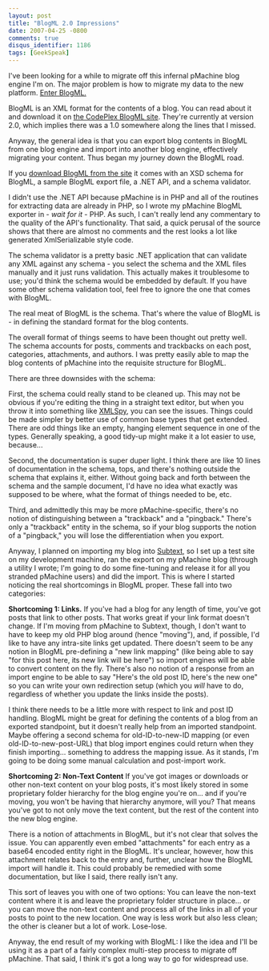 ```yaml
---
layout: post
title: "BlogML 2.0 Impressions"
date: 2007-04-25 -0800
comments: true
disqus_identifier: 1186
tags: [GeekSpeak]
---
```

I've been looking for a while to migrate off this infernal pMachine blog
engine I'm on. The major problem is how to migrate my data to the new
platform. [Enter
BlogML.](http://codeplex.com/Wiki/View.aspx?ProjectName=BlogML)
 
 BlogML is an XML format for the contents of a blog. You can read about
it and download it on [the CodePlex BlogML
site](http://codeplex.com/Wiki/View.aspx?ProjectName=BlogML). They're
currently at version 2.0, which implies there was a 1.0 somewhere along
the lines that I missed.
 
 Anyway, the general idea is that you can export blog contents in BlogML
from one blog engine and import into another blog engine, effectively
migrating your content. Thus began my journey down the BlogML road.
 
 If you [download BlogML from the
site](http://www.codeplex.com/BlogML/Release/ProjectReleases.aspx) it
comes with an XSD schema for BlogML, a sample BlogML export file, a .NET
API, and a schema validator.
 
 I didn't use the .NET API because pMachine is in PHP and all of the
routines for extracting data are already in PHP, so I wrote my pMachine
BlogML exporter in - *wait for it* - PHP. As such, I can't really lend
any commentary to the quality of the API's functionality. That said, a
quick perusal of the source shows that there are almost no comments and
the rest looks a lot like generated XmlSerializable style code.
 
 The schema validator is a pretty basic .NET application that can
validate any XML against any schema - you select the schema and the XML
files manually and it just runs validation. This actually makes it
troublesome to use; you'd think the schema would be embedded by default.
If you have some other schema validation tool, feel free to ignore the
one that comes with BlogML.
 
 The real meat of BlogML is the schema. That's where the value of BlogML
is - in defining the standard format for the blog contents.
 
 The overall format of things seems to have been thought out pretty
well. The schema accounts for posts, comments and trackbacks on each
post, categories, attachments, and authors. I was pretty easily able to
map the blog contents of pMachine into the requisite structure for
BlogML.
 
 There are three downsides with the schema:
 
 First, the schema could really stand to be cleaned up. This may not be
obvious if you're editing the thing in a straight text editor, but when
you throw it into something like [XMLSpy](http://www.altova.com/), you
can see the issues. Things could be made simpler by better use of common
base types that get extended. There are odd things like an empty,
hanging element sequence in one of the types. Generally speaking, a good
tidy-up might make it a lot easier to use, because...
 
 Second, the documentation is super duper light. I think there are like
10 lines of documentation in the schema, tops, and there's nothing
outside the schema that explains it, either. Without going back and
forth between the schema and the sample document, I'd have no idea what
exactly was supposed to be where, what the format of things needed to
be, etc.
 
 Third, and admittedly this may be more pMachine-specific, there's no
notion of distinguishing between a "trackback" and a "pingback." There's
only a "trackback" entity in the schema, so if your blog supports the
notion of a "pingback," you will lose the differentiation when you
export.
 
 Anyway, I planned on importing my blog into
[Subtext](http://www.subtextproject.com), so I set up a test site on my
development machine, ran the export on my pMachine blog (through a
utility I wrote; I'm going to do some fine-tuning and release it for all
you stranded pMachine users) and did the import. This is where I started
noticing the real shortcomings in BlogML proper. These fall into two
categories:
 
 **Shortcoming 1: Links.**
 If you've had a blog for any length of time, you've got posts that link
to other posts. That works great if your link format doesn't change. If
I'm moving from pMachine to Subtext, though, I don't want to have to
keep my old PHP blog around (hence "moving"), and, if possible, I'd like
to have any intra-site links get updated. There doesn't seem to be any
notion in BlogML pre-defining a "new link mapping" (like being able to
say "for this post here, its new link will be here") so import engines
will be able to convert content on the fly. There's also no notion of a
response from an import engine to be able to say "Here's the old post
ID, here's the new one" so you can write your own redirection setup
(which you *will* have to do, regardless of whether you update the links
inside the posts).
 
 I think there needs to be a little more with respect to link and post
ID handling. BlogML might be great for defining the contents of a blog
from an exported standpoint, but it doesn't really help from an imported
standpoint. Maybe offering a second schema for old-ID-to-new-ID mapping
(or even old-ID-to-new-post-URL) that blog import engines could return
when they finish importing... something to address the mapping issue. As
it stands, I'm going to be doing some manual calculation and post-import
work.
 
 **Shortcoming 2: Non-Text Content**
 If you've got images or downloads or other non-text content on your
blog posts, it's most likely stored in some proprietary folder hierarchy
for the blog engine you're on... and if you're moving, you won't be
having that hierarchy anymore, will you? That means you've got to not
only move the text content, but the rest of the content into the new
blog engine.
 
 There is a notion of attachments in BlogML, but it's not clear that
solves the issue. You can apparently even embed "attachments" for each
entry as a base64 encoded entity right in the BlogML. It's unclear,
however, how this attachment relates back to the entry and, further,
unclear how the BlogML import will handle it. This could probably be
remedied with some documentation, but like I said, there really isn't
any.
 
 This sort of leaves you with one of two options: You can leave the
non-text content where it is and leave the proprietary folder structure
in place... or you can move the non-text content and process all of the
links in all of your posts to point to the new location. One way is less
work but also less clean; the other is cleaner but a lot of work.
Lose-lose.
 
 Anyway, the end result of my working with BlogML: I like the idea and
I'll be using it as a part of a fairly complex multi-step process to
migrate off pMachine. That said, I think it's got a long way to go for
widespread use.
